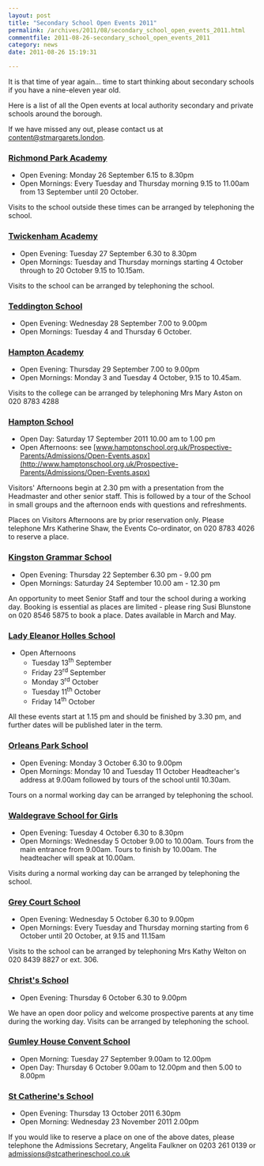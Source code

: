 ```yaml
---
layout: post
title: "Secondary School Open Events 2011"
permalink: /archives/2011/08/secondary_school_open_events_2011.html
commentfile: 2011-08-26-secondary_school_open_events_2011
category: news
date: 2011-08-26 15:19:31

---
```


It is that time of year again... time to start thinking about secondary schools if you have a nine-eleven year old.

Here is a list of all the Open events at local authority secondary and private schools around the borough.

If we have missed any out, please contact us at [content@stmargarets.london](mailto:content@stmargarets.london).

### [Richmond Park Academy](/directory/school/201108260957)

-   Open Evening: Monday 26 September 6.15 to 8.30pm
-   Open Mornings: Every Tuesday and Thursday morning 9.15 to 11.00am from 13 September until 20 October.

Visits to the school outside these times can be arranged by telephoning the school.

### [Twickenham Academy](/directory/school/201108260941)

-   Open Evening: Tuesday 27 September 6.30 to 8.30pm
-   Open Mornings: Tuesday and Thursday mornings starting 4 October through to 20 October 9.15 to 10.15am.

Visits to the school can be arranged by telephoning the school.

### [Teddington School](/directory/school/201108260948)

-   Open Evening: Wednesday 28 September 7.00 to 9.00pm
-   Open Mornings: Tuesday 4 and Thursday 6 October.

### [Hampton Academy](/directory/school/201108260852)

-   Open Evening: Thursday 29 September 7.00 to 9.00pm
-   Open Mornings: Monday 3 and Tuesday 4 October, 9.15 to 10.45am.

Visits to the college can be arranged by telephoning Mrs Mary Aston on 020 8783 4288

### [Hampton School](/directory/school/201108131004)

-   Open Day: Saturday 17 September 2011 10.00 am to 1.00 pm
-   Open Afternoons: see [www.hamptonschool.org.uk/Prospective-Parents/Admissions/Open-Events.aspx](http://www.hamptonschool.org.uk/Prospective-Parents/Admissions/Open-Events.aspx)

Visitors' Afternoons begin at 2.30 pm with a presentation from the Headmaster and other senior staff. This is followed by a tour of the School in small groups and the afternoon ends with questions and refreshments.

Places on Visitors Afternoons are by prior reservation only. Please telephone Mrs Katherine Shaw, the Events Co-ordinator, on 020 8783 4026 to reserve a place.

### [Kingston Grammar School](/directory/school/201108260901)

-   Open Evening: Thursday 22 September 6.30 pm - 9.00 pm
-   Open Mornings: Saturday 24 September 10.00 am - 12.30 pm

An opportunity to meet Senior Staff and tour the school during a working day. Booking is essential as places are limited - please ring Susi Blunstone on 020 8546 5875 to book a place. Dates available in March and May.

### [Lady Eleanor Holles School](/directory/school/201108260826)

-   Open Afternoons
    -   Tuesday 13<sup>th</sup> September
    -   Friday 23<sup>rd</sup> September
    -   Monday 3<sup>rd</sup> October
    -   Tuesday 11<sup>th</sup> October
    -   Friday 14<sup>th</sup> October

All these events start at 1.15 pm and should be finished by 3.30 pm, and further dates will be published later in the term.

### [Orleans Park School](/directory/school/200511110333)

-   Open Evening: Monday 3 October 6.30 to 9.00pm
-   Open Mornings: Monday 10 and Tuesday 11 October
    Headteacher's address at 9.00am followed by tours of the school until 10.30am.

Tours on a normal working day can be arranged by telephoning the school.

### [Waldegrave School for Girls](/directory/school/201108260933)

-   Open Evening: Tuesday 4 October 6.30 to 8.30pm
-   Open Mornings: Wednesday 5 October 9.00 to 10.00am.
    Tours from the main entrance from 9.00am. Tours to finish by 10.00am. The headteacher will speak at 10.00am.

Visits during a normal working day can be arranged by telephoning the school.

### [Grey Court School](/directory/school/201108261002)

-   Open Evening: Wednesday 5 October 6.30 to 9.00pm
-   Open Mornings: Every Tuesday and Thursday morning starting from 6 October until 20 October, at 9.15 and 11.15am

Visits to the school can be arranged by telephoning Mrs Kathy Welton on 020 8439 8827 or ext. 306.

### [Christ's School](/directory/school/201108261015)

-   Open Evening: Thursday 6 October 6.30 to 9.00pm

We have an open door policy and welcome prospective parents at any time during the working day. Visits can be arranged by telephoning the school.

### [Gumley House Convent School](/directory/school/201108291155)

-   Open Morning: Tuesday 27 September 9.00am to 12.00pm
-   Open Day: Thursday 6 October 9.00am to 12.00pm
    and then 5.00 to 8.00pm

### [St Catherine's School](/directory/school/201108291209)

-   Open Evening: Thursday 13 October 2011 6.30pm
-   Open Morning: Wednesday 23 November 2011 2.00pm

If you would like to reserve a place on one of the above dates, please telephone the Admissions Secretary, Angelita Faulkner on 0203 261 0139 or <admissions@stcatherineschool.co.uk>

